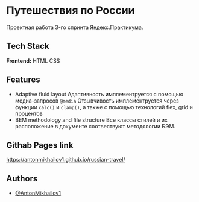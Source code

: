
# Путешествия по России

Проектная работа 3-го спринта Яндекс.Практикума.


## Tech Stack

**Frontend:** HTML CSS 

## Features

- Adaptive fluid layout
Адаптивность имплементруется с помощью медиа-запросов `@media`
Отзывчивость имплементруется через функции `calc()` и `clamp()`, а также с помощью технологий flex, grid и процентов
- BEM methodology and file structure
Все классы стилей и их расположение в документе соотвествуют методологии БЭМ.


## Githab Pages link

https://antonmikhailov1.github.io/russian-travel/


## Authors

- [@AntonMikhailov1](https://github.com/AntonMikhailov1)

